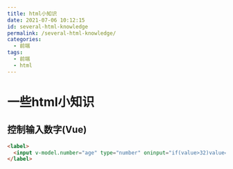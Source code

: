 ```yaml
---
title: html小知识
date: 2021-07-06 10:12:15
id: several-html-knowledge
permalink: /several-html-knowledge/
categories:
  - 前端
tags:
  - 前端
  - html
---
```


# 一些html小知识

## 控制输入数字(Vue)

```html
<label>
  <input v-model.number="age" type="number" oninput="if(value>32)value=32;else if(value<1)value=1">
</label>
```
